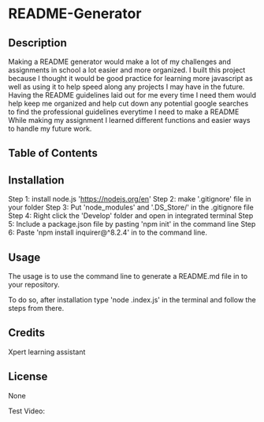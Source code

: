 # README-Generator

## Description


  Making a README generator would make a lot of my challenges and assignments in school a lot easier and more organized.
  I built this project because I thought it would be good practice for learning more javascript as well as using it to help speed along any projects I may have in the future.
  Having the README guidelines laid out for me every time I need them would help keep me organized and help cut down any potential google searches to find the professional guidelines everytime I need to make a README
  While making my assignment I learned different functions and easier ways to handle my future work.

## Table of Contents


## Installation

Step 1: install node.js 'https://nodejs.org/en'
Step 2: make '.gitignore' file in your folder
Step 3: Put 'node_modules' and '.DS_Store/' in the .gitignore file
Step 4: Right click the 'Develop' folder and open in integrated terminal
Step 5: Include a package.json file by pasting 'npm init' in the command line
Step 6: Paste 'npm install inquirer@^8.2.4' in to the command line.

## Usage

The usage is to use the command line to generate a README.md file in to your repository.

To do so, after installation type 'node .index.js' in the terminal and follow the steps from there.

## Credits

Xpert learning assistant

## License
None

Test Video: 